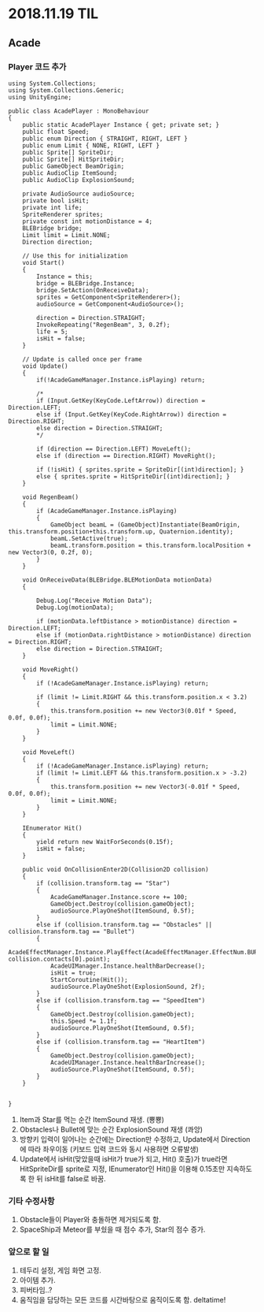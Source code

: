 ﻿# 2018.11.19 TIL## Acade### Player 코드 추가```using System.Collections;using System.Collections.Generic;using UnityEngine;public class AcadePlayer : MonoBehaviour{ 	public static AcadePlayer Instance { get; private set; }	public float Speed;	public enum Direction { STRAIGHT, RIGHT, LEFT }	public enum Limit { NONE, RIGHT, LEFT }	public Sprite[] SpriteDir;	public Sprite[] HitSpriteDir;	public GameObject BeamOrigin;	public AudioClip ItemSound;	public AudioClip ExplosionSound;	private AudioSource audioSource;	private bool isHit;	private int life;	SpriteRenderer sprites;	private const int motionDistance = 4;	BLEBridge bridge;	Limit limit = Limit.NONE;	Direction direction;	// Use this for initialization	void Start()	{		Instance = this;		bridge = BLEBridge.Instance;		bridge.SetAction(OnReceiveData);		sprites = GetComponent<SpriteRenderer>();		audioSource = GetComponent<AudioSource>();		direction = Direction.STRAIGHT;		InvokeRepeating("RegenBeam", 3, 0.2f);		life = 5;		isHit = false;	}	// Update is called once per frame	void Update()	{		if(!AcadeGameManager.Instance.isPlaying) return;				/*		if (Input.GetKey(KeyCode.LeftArrow)) direction = Direction.LEFT;		else if (Input.GetKey(KeyCode.RightArrow)) direction = Direction.RIGHT;		else direction = Direction.STRAIGHT;		*/		if (direction == Direction.LEFT) MoveLeft();		else if (direction == Direction.RIGHT) MoveRight();		if (!isHit) { sprites.sprite = SpriteDir[(int)direction]; }		else { sprites.sprite = HitSpriteDir[(int)direction]; }	}	void RegenBeam()	{		if (AcadeGameManager.Instance.isPlaying)		{			GameObject beamL = (GameObject)Instantiate(BeamOrigin, this.transform.position+this.transform.up, Quaternion.identity);			beamL.SetActive(true);			beamL.transform.position = this.transform.localPosition + new Vector3(0, 0.2f, 0);		}	}	void OnReceiveData(BLEBridge.BLEMotionData motionData)	{		Debug.Log("Receive Motion Data");		Debug.Log(motionData);		if (motionData.leftDistance > motionDistance) direction = Direction.LEFT;		else if (motionData.rightDistance > motionDistance) direction = Direction.RIGHT;		else direction = Direction.STRAIGHT;	}		void MoveRight()	{		if (!AcadeGameManager.Instance.isPlaying) return;		if (limit != Limit.RIGHT && this.transform.position.x < 3.2)		{			this.transform.position += new Vector3(0.01f * Speed, 0.0f, 0.0f);			limit = Limit.NONE;		}	}	void MoveLeft()	{		if (!AcadeGameManager.Instance.isPlaying) return;		if (limit != Limit.LEFT && this.transform.position.x > -3.2)		{			this.transform.position += new Vector3(-0.01f * Speed, 0.0f, 0.0f);			limit = Limit.NONE;		}	}	IEnumerator Hit()	{		yield return new WaitForSeconds(0.15f);		isHit = false;	}	public void OnCollisionEnter2D(Collision2D collision)	{		if (collision.transform.tag == "Star")		{			AcadeGameManager.Instance.score += 100;			GameObject.Destroy(collision.gameObject);			audioSource.PlayOneShot(ItemSound, 0.5f);		}		else if (collision.transform.tag == "Obstacles" || collision.transform.tag == "Bullet")		{			AcadeEffectManager.Instance.PlayEffect(AcadeEffectManager.EffectNum.BURST, collision.contacts[0].point);			AcadeUIManager.Instance.healthBarDecrease();			isHit = true;			StartCoroutine(Hit());			audioSource.PlayOneShot(ExplosionSound, 2f);		}		else if (collision.transform.tag == "SpeedItem")		{			GameObject.Destroy(collision.gameObject);			this.Speed *= 1.1f;			audioSource.PlayOneShot(ItemSound, 0.5f);		}		else if (collision.transform.tag == "HeartItem")		{			GameObject.Destroy(collision.gameObject);			AcadeUIManager.Instance.healthBarIncrease();			audioSource.PlayOneShot(ItemSound, 0.5f);		}	}}```1. Item과 Star를 먹는 순간 ItemSound 재생. (뿅뿅)2. Obstacles나 Bullet에 맞는 순간 ExplosionSound 재생 (콰앙)3. 방향키 입력이 일어나는 순간에는 Direction만 수정하고, Update에서 Direction에 따라 좌우이동 (키보드 입력 코드와 동시 사용하면 오류발생)4. Update에서 isHit(맞았을때 isHit가 true가 되고, Hit() 호출)가 true라면 HitSpriteDir를 sprite로 지정, IEnumerator인 Hit()을 이용해 0.15초만 지속하도록 한 뒤 isHit를 false로 바꿈.### 기타 수정사항1. Obstacle들이 Player와 충돌하면 제거되도록 함.2. SpaceShip과 Meteor를 부쉈을 때 점수 추가, Star의 점수 증가.### 앞으로 할 일1. 테두리 설정, 게임 화면 고정.2. 아이템 추가.3. 피버타임..?4. 움직임을 담당하는 모든 코드를 시간바탕으로 움직이도록 함. deltatime!